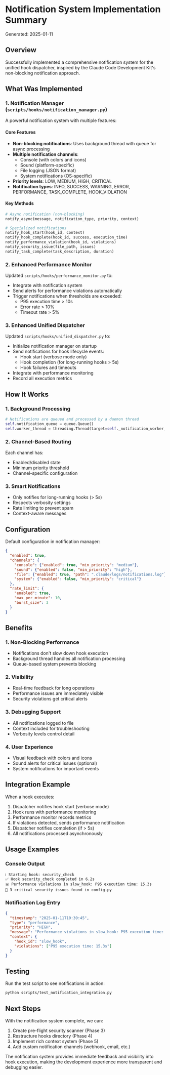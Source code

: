 # Notification System Implementation Summary

Generated: 2025-01-11

## Overview

Successfully implemented a comprehensive notification system for the unified hook dispatcher, inspired by the Claude Code Development Kit's non-blocking notification approach.

## What Was Implemented

### 1. Notification Manager (`scripts/hooks/notification_manager.py`)

A powerful notification system with multiple features:

#### Core Features
- **Non-blocking notifications**: Uses background thread with queue for async processing
- **Multiple notification channels**:
  - Console (with colors and icons)
  - Sound (platform-specific)
  - File logging (JSON format)
  - System notifications (OS-specific)
- **Priority levels**: LOW, MEDIUM, HIGH, CRITICAL
- **Notification types**: INFO, SUCCESS, WARNING, ERROR, PERFORMANCE, TASK_COMPLETE, HOOK_VIOLATION

#### Key Methods
```python
# Async notification (non-blocking)
notify_async(message, notification_type, priority, context)

# Specialized notifications
notify_hook_start(hook_id, context)
notify_hook_complete(hook_id, success, execution_time)
notify_performance_violation(hook_id, violations)
notify_security_issue(file_path, issues)
notify_task_complete(task_description, duration)
```

### 2. Enhanced Performance Monitor

Updated `scripts/hooks/performance_monitor.py` to:
- Integrate with notification system
- Send alerts for performance violations automatically
- Trigger notifications when thresholds are exceeded:
  - P95 execution time > 10s
  - Error rate > 10%
  - Timeout rate > 5%

### 3. Enhanced Unified Dispatcher

Updated `scripts/hooks/unified_dispatcher.py` to:
- Initialize notification manager on startup
- Send notifications for hook lifecycle events:
  - Hook start (verbose mode only)
  - Hook completion (for long-running hooks > 5s)
  - Hook failures and timeouts
- Integrate with performance monitoring
- Record all execution metrics

## How It Works

### 1. **Background Processing**
```python
# Notifications are queued and processed by a daemon thread
self.notification_queue = queue.Queue()
self.worker_thread = threading.Thread(target=self._notification_worker, daemon=True)
```

### 2. **Channel-Based Routing**
Each channel has:
- Enabled/disabled state
- Minimum priority threshold
- Channel-specific configuration

### 3. **Smart Notifications**
- Only notifies for long-running hooks (> 5s)
- Respects verbosity settings
- Rate limiting to prevent spam
- Context-aware messages

## Configuration

Default configuration in notification manager:
```json
{
  "enabled": true,
  "channels": {
    "console": {"enabled": true, "min_priority": "medium"},
    "sound": {"enabled": false, "min_priority": "high"},
    "file": {"enabled": true, "path": ".claude/logs/notifications.log"},
    "system": {"enabled": false, "min_priority": "critical"}
  },
  "rate_limit": {
    "enabled": true,
    "max_per_minute": 10,
    "burst_size": 3
  }
}
```

## Benefits

### 1. **Non-Blocking Performance**
- Notifications don't slow down hook execution
- Background thread handles all notification processing
- Queue-based system prevents blocking

### 2. **Visibility**
- Real-time feedback for long operations
- Performance issues are immediately visible
- Security violations get critical alerts

### 3. **Debugging Support**
- All notifications logged to file
- Context included for troubleshooting
- Verbosity levels control detail

### 4. **User Experience**
- Visual feedback with colors and icons
- Sound alerts for critical issues (optional)
- System notifications for important events

## Integration Example

When a hook executes:
1. Dispatcher notifies hook start (verbose mode)
2. Hook runs with performance monitoring
3. Performance monitor records metrics
4. If violations detected, sends performance notification
5. Dispatcher notifies completion (if > 5s)
6. All notifications processed asynchronously

## Usage Examples

### Console Output
```
ℹ️ Starting hook: security_check
✅ Hook security_check completed in 6.2s
📊 Performance violations in slow_hook: P95 execution time: 15.3s
🚨 3 critical security issues found in config.py
```

### Notification Log Entry
```json
{
  "timestamp": "2025-01-11T10:30:45",
  "type": "performance",
  "priority": "HIGH",
  "message": "Performance violations in slow_hook: P95 execution time: 15.3s",
  "context": {
    "hook_id": "slow_hook",
    "violations": ["P95 execution time: 15.3s"]
  }
}
```

## Testing

Run the test script to see notifications in action:
```bash
python scripts/test_notification_integration.py
```

## Next Steps

With the notification system complete, we can:
1. Create pre-flight security scanner (Phase 3)
2. Restructure hooks directory (Phase 4)
3. Implement rich context system (Phase 5)
4. Add custom notification channels (webhook, email, etc.)

The notification system provides immediate feedback and visibility into hook execution, making the development experience more transparent and debugging easier.